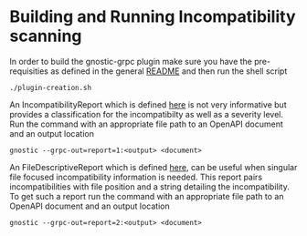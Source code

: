 # Building and Running Incompatibility scanning

In order to build the gnostic-grpc plugin make sure you have the pre-requisities as defined in the general [README](https://github.com/thlib/gnostic-grpc/blob/master/README.md) and then run the shell script

    ./plugin-creation.sh

An IncompatibilityReport which is defined [here](https://github.com/thlib/gnostic-grpc/blob/master/incompatibility/incompatibility-report.proto) is not very informative but provides a classification for the incompatibilty as well as a severity level. Run the command with an appropriate file path to an OpenAPI document and an output location

    gnostic --grpc-out=report=1:<output> <document>
An FileDescriptiveReport  which is defined [here](https://github.com/thlib/gnostic-grpc/blob/master/incompatibility/incompatibility-report.proto), can be useful when singular file focused incompatibility information is needed. This report pairs incompatibilities with file position and a string detailing the incompatibility. To get such a report run the command with an appropriate file path to an OpenAPI document and an output location

    gnostic --grpc-out=report=2:<output> <document>
